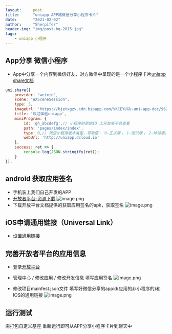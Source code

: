 ```yaml
---
layout:     post
title:      "uniapp APP端微信分享小程序卡片"
date:       "2021-02-02"
author:     "Sherpifer"
header-img: "img/post-bg-2015.jpg"
tags:
    - uniapp 小程序
---
```


## App分享 微信小程序
- App中分享一个内容到微信好友，对方微信中呈现的是一个小程序卡片[uniapp share文档](https://uniapp.dcloud.io/api/plugins/share?id=share)

```js
uni.share({
    provider: 'weixin',
    scene: "WXSceneSession",
    type: 5,
    imageUrl: 'https://bjetxgzv.cdn.bspapp.com/VKCEYUGU-uni-app-doc/962fc340-4f2c-11eb-bdc1-8bd33eb6adaa.png',
    title: '欢迎体验uniapp',
    miniProgram: {
        id: 'gh_abcdefg',// 小程序的原始ID 上开放者平台查看
        path: 'pages/index/index',
        type: 0,// 微信小程序版本类型，可取值： 0-正式版； 1-测试版； 2-体验版。 默认值为0。
        webUrl: 'http://uniapp.dcloud.io'
    },
    success: ret => {
        console.log(JSON.stringify(ret));
    }
});
```
## android 获取应用签名

- 手机装上我们自己开发的APP
- [开放者平台-资源下载](https://developers.weixin.qq.com/doc/oplatform/Downloads/Android_Resource.html)
![image.png](https://upload-images.jianshu.io/upload_images/25292152-2ac990189970fb32.png?imageMogr2/auto-orient/strip%7CimageView2/2/w/1240)
- 下载开放平台文档提供的获取应用签名的apk，获取签名
![image.png](https://upload-images.jianshu.io/upload_images/25292152-7962ff448aa77a7a.png?imageMogr2/auto-orient/strip%7CimageView2/2/w/1240)

## iOS申请通用链接（Universal Link）
- [设置通用链接](https://ask.dcloud.net.cn/article/36393#unilink)


## 完善开放者平台的应用信息
- 登录[开放平台](https://open.weixin.qq.com/)
- 管理中心 / 修改应用 / 修改开发信息 填写应用签名
![image.png](https://upload-images.jianshu.io/upload_images/25292152-a3d20e9277e910af.png?imageMogr2/auto-orient/strip%7CimageView2/2/w/1240)

- 修改项目mainfest.json文件 填写好微信分享的appid(应用的非小程序的)和IOS的通用链接
![image.png](https://upload-images.jianshu.io/upload_images/25292152-03561cf7a854af45.png?imageMogr2/auto-orient/strip%7CimageView2/2/w/1240)

## 运行测试
需打包自定义基座 重新运行即可从APP分享小程序卡片到聊天中





